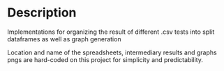 # Description

Implementations for organizing the result of different .csv tests into split dataframes as well as graph generation

Location and name of the spreadsheets, intermediary results and graphs pngs are hard-coded on this project for simplicity and predictability.

